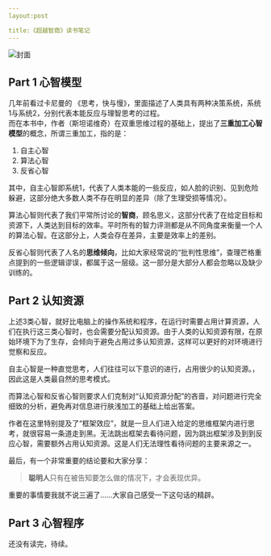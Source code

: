 ```yaml
---
layout:post

title:《超越智商》读书笔记  
---
```


![封面](https://cloud.githubusercontent.com/assets/19260095/15631417/a6495854-259c-11e6-858c-4bcd033fb115.jpg)

## Part 1 心智模型

几年前看过卡尼曼的 《思考，快与慢》，里面描述了人类具有两种决策系统，系统1与系统2，分别代表本能反应与理智思考的过程。  
而在本书中，作者（斯坦诺维奇）在双重思维过程的基础上，提出了**三重加工心智模型**的概念，所谓三重加工，指的是：
  
1. 自主心智  
2. 算法心智  
3. 反省心智  

其中，自主心智即系统1，代表了人类本能的一些反应，如人脸的识别、见到危险躲避，这部分绝大多数人类不存在明显的差异（除了生理受损等情况）。  

算法心智则代表了我们平常所讨论的**智商**，顾名思义，这部分代表了在给定目标和资源下，人类达到目标的效率。平时所有的智力评测都是从不同角度来衡量一个人的算法心智。在这部分上，人类会存在差异，主要是效率上的差别。

反省心智则代表了人名的**思维倾向**，比如大家经常说的“批判性思维”，查理芒格重点提到的一些逻辑谬误，都属于这一层级。这一部分是大部分人都会忽略以及缺少训练的。


## Part 2 认知资源

上述3类心智，就好比电脑上的操作系统和程序，在运行时需要占用计算资源，人们在执行这三类心智时，也会需要分配认知资源。由于人类的认知资源有限，在原始环境下为了生存，会倾向于避免占用过多认知资源，这样可以更好的对环境进行觉察和反应。  

自主心智是一种直觉思考，人们往往可以下意识的进行，占用很少的认知资源。，因此这是人类最自然的思考模式。 

而算法心智和反省心智则要求人们克制对“认知资源分配”的吝啬，对问题进行完全细致的分析，避免再对信息进行肤浅加工的基础上给出答案。

作者在这里特别提及了“框架效应”，就是一旦人们进入给定的思维框架内进行思考，就很容易一条道走到黑。无法跳出框架去看待问题，因为跳出框架涉及到到反应心智，需要额外占用认知资源。这是人们无法理性看待问题的主要来源之一。

最后，有一个非常重要的结论要和大家分享：

> **聪明人**只有在被告知要怎么做的情况下，才会表现优异。

重要的事情要我就不说三遍了……大家自己感受一下这句话的精辟。


## Part 3 心智程序

还没有读完，待续。

